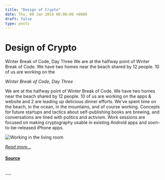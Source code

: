 ```yaml
---
title: "Design of Crypto"
date: Thu, 09 Jan 2014 00:00:00 +0000
draft: false
type: posts
---
```

# Design of Crypto





 Winter Break of Code, Day Three We are at the halfway point of Winter Break of Code. We have two homes near the beach shared by 12 people. 10 of us are working on the

_Winter Break of Code, Day Three_

We are at the halfway point of Winter Break of Code. We have two homes near the beach shared by 12 people. 10 of us are working on the apps & website and 2 are leading up delicious dinner efforts. We’ve spent time on the beach, in the ocean, in the mountains, and of course working. Concepts for future startups and tactics about self-publishing books are brewing, and conversations are lined with politics and activism. Work sessions are focused on making cryptography usable in existing Android apps and soon-to-be-released iPhone apps.

![Working in the living room](/blog/images/meghana-wboc-working.jpg)

[_Read more..._](https://signal.org/blog/design-of-crypto/)

#### [Source](https://signal.org/blog/design-of-crypto/)

<br/>
---
